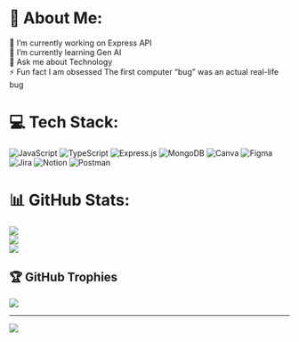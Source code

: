 # 💫 About Me:
🔭 I’m currently working on Express API<br>🌱 I’m currently learning  Gen AI<br>💬 Ask me about Technology<br>⚡ Fun fact I am obsessed The first computer “bug” was an actual real-life bug


# 💻 Tech Stack:
![JavaScript](https://img.shields.io/badge/javascript-%23323330.svg?style=plastic&logo=javascript&logoColor=%23F7DF1E) ![TypeScript](https://img.shields.io/badge/typescript-%23007ACC.svg?style=plastic&logo=typescript&logoColor=white) ![Express.js](https://img.shields.io/badge/express.js-%23404d59.svg?style=plastic&logo=express&logoColor=%2361DAFB) ![MongoDB](https://img.shields.io/badge/MongoDB-%234ea94b.svg?style=plastic&logo=mongodb&logoColor=white) ![Canva](https://img.shields.io/badge/Canva-%2300C4CC.svg?style=plastic&logo=Canva&logoColor=white) 	![Figma](https://img.shields.io/badge/figma-%23F24E1E.svg?style=plastic&logo=figma&logoColor=white) ![Jira](https://img.shields.io/badge/jira-%230A0FFF.svg?style=plastic&logo=jira&logoColor=white) ![Notion](https://img.shields.io/badge/Notion-%23000000.svg?style=plastic&logo=notion&logoColor=white) ![Postman](https://img.shields.io/badge/Postman-FF6C37?style=plastic&logo=postman&logoColor=white)
# 📊 GitHub Stats:
![](https://github-readme-stats.vercel.app/api?username=Pegasusx10&theme=dark&hide_border=false&include_all_commits=false&count_private=false)<br/>
![](https://github-readme-streak-stats.herokuapp.com/?user=Pegasusx10&theme=dark&hide_border=false)<br/>
![](https://github-readme-stats.vercel.app/api/top-langs/?username=Pegasusx10&theme=dark&hide_border=false&include_all_commits=false&count_private=false&layout=compact)

## 🏆 GitHub Trophies
![](https://github-profile-trophy.vercel.app/?username=Pegasusx10&theme=darkhub&no-frame=false&no-bg=true&margin-w=4)

---
[![](https://visitcount.itsvg.in/api?id=Pegasusx10&icon=0&color=6)](https://visitcount.itsvg.in)

